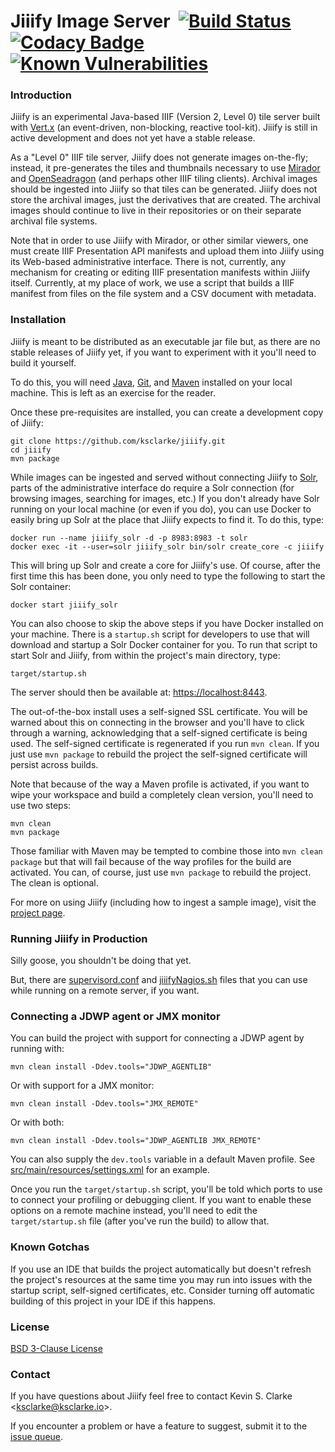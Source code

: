 # Jiiify Image Server &nbsp;[![Build Status](https://travis-ci.org/ksclarke/jiiify.svg)](https://travis-ci.org/ksclarke/jiiify) [![Codacy Badge](https://api.codacy.com/project/badge/Coverage/1e48da36d55e4a44ba0a334d20641315)](https://www.codacy.com/app/ksclarke/jiiify?utm_source=github.com&utm_medium=referral&utm_content=ksclarke/jiiify&utm_campaign=Badge_Coverage) [![Known Vulnerabilities](https://snyk.io/test/github/ksclarke/jiiify/badge.svg)](https://snyk.io/test/github/ksclarke/jiiify)

### Introduction

Jiiify is an experimental Java-based IIIF (Version 2, Level 0) tile server built with [Vert.x](http://vertx.io/) (an event-driven, non-blocking, reactive tool-kit). Jiiify is still in active development and does not yet have a stable release.

As a "Level 0" IIIF tile server, Jiiify does not generate images on-the-fly; instead, it pre-generates the tiles and thumbnails necessary to use [Mirador](http://projectmirador.org/) and [OpenSeadragon](https://openseadragon.github.io/) (and perhaps other IIIF tiling clients). Archival images should be ingested into Jiiify so that tiles can be generated. Jiiify does not store the archival images, just the derivatives that are created. The archival images should continue to live in their repositories or on their separate archival file systems.

Note that in order to use Jiiify with Mirador, or other similar viewers, one must create IIIF Presentation API manifests and upload them into Jiiify using its Web-based administrative interface. There is not, currently, any mechanism for creating or editing IIIF presentation manifests within Jiiify itself. Currently, at my place of work, we use a script that builds a IIIF manifest from files on the file system and a CSV document with metadata.

### Installation

Jiiify is meant to be distributed as an executable jar file but, as there are no stable releases of Jiiify yet, if you want to experiment with it you'll need to build it yourself.

To do this, you will need [Java](http://www.oracle.com/technetwork/java/javase/downloads/index.html), [Git](https://git-scm.com/), and [Maven](http://maven.apache.org/) installed on your local machine. This is left as an exercise for the reader.

Once these pre-requisites are installed, you can create a development copy of Jiiify:

    git clone https://github.com/ksclarke/jiiify.git
    cd jiiify
    mvn package

While images can be ingested and served without connecting Jiiify to [Solr](http://lucene.apache.org/solr/), parts of the administrative interface do require a Solr connection (for browsing images, searching for images, etc.) If you don't already have Solr running on your local machine (or even if you do), you can use Docker to easily bring up Solr at the place that Jiiify expects to find it. To do this, type:

    docker run --name jiiify_solr -d -p 8983:8983 -t solr
    docker exec -it --user=solr jiiify_solr bin/solr create_core -c jiiify

This will bring up Solr and create a core for Jiiify's use. Of course, after the first time this has been done, you only need to type the following to start the Solr container:

    docker start jiiify_solr

You can also choose to skip the above steps if you have Docker installed on your machine. There is a `startup.sh` script for developers to use that will download and startup a Solr Docker container for you. To run that script to start Solr and Jiiify, from within the project's main directory, type:

    target/startup.sh

The server should then be available at: [https://localhost:8443](https://localhost:8443).

The out-of-the-box install uses a self-signed SSL certificate. You will be warned about this on connecting in the browser and you'll have to click through a warning, acknowledging that a self-signed certificate is being used. The self-signed certificate is regenerated if you run `mvn clean`. If you just use `mvn package` to rebuild the project the self-signed certificate will persist across builds.

Note that because of the way a Maven profile is activated, if you want to wipe your workspace and build a completely clean version, you'll need to use two steps:

    mvn clean
    mvn package

Those familiar with Maven may be tempted to combine those into `mvn clean package` but that will fail because of the way profiles for the build are activated. You can, of course, just use `mvn package` to rebuild the project. The clean is optional.

For more on using Jiiify (including how to ingest a sample image), visit the [project page](http://projects.freelibrary.info/jiiify).

### Running Jiiify in Production

Silly goose, you shouldn't be doing that yet.

But, there are [supervisord.conf](https://github.com/ksclarke/jiiify/blob/master/src/main/resources/supervisord.conf) and [jiiifyNagios.sh](https://github.com/ksclarke/jiiify/blob/master/src/main/scripts/jiiifyNagios.sh) files that you can use while running on a remote server, if you want.

### Connecting a JDWP agent or JMX monitor

You can build the project with support for connecting a JDWP agent by running with:

    mvn clean install -Ddev.tools="JDWP_AGENTLIB"

Or with support for a JMX monitor:

    mvn clean install -Ddev.tools="JMX_REMOTE"

Or with both:

    mvn clean install -Ddev.tools="JDWP_AGENTLIB JMX_REMOTE"

You can also supply the `dev.tools` variable in a default Maven profile. See [src/main/resources/settings.xml](https://github.com/ksclarke/jiiify/blob/master/src/main/resources/settings.xml) for an example.

Once you run the `target/startup.sh` script, you'll be told which ports to use to connect your profiling or debugging client. If you want to enable these options on a remote machine instead, you'll need to edit the `target/startup.sh` file (after you've run the build) to allow that.

### Known Gotchas

If you use an IDE that builds the project automatically but doesn't refresh the project's resources at the same time you may run into issues with the startup script, self-signed certificates, etc. Consider turning off automatic building of this project in your IDE if this happens.

### License

[BSD 3-Clause License](https://github.com/ksclarke/jiiify/blob/master/LICENSE.txt)

### Contact

If you have questions about Jiiify feel free to contact Kevin S. Clarke &lt;<a href="mailto:ksclarke@ksclarke.io">ksclarke@ksclarke.io</a>&gt;.

If you encounter a problem or have a feature to suggest, submit it to the [issue queue](https://github.com/ksclarke/jiiify/issues "GitHub Issue Queue").
